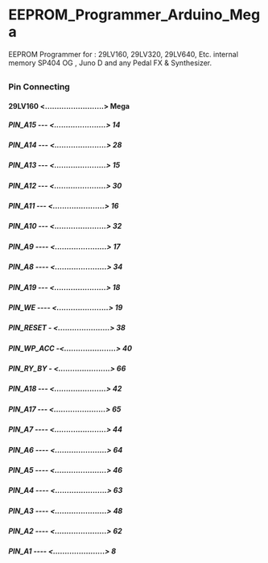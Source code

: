 # EEPROM_Programmer_Arduino_Mega
EEPROM Programmer for : 29LV160, 29LV320, 29LV640, Etc. internal memory SP404 OG , Juno D and any Pedal FX &amp; Synthesizer.
##
### Pin Connecting

#### 29LV160 <.........................> Mega
##### PIN_A15 --- <......................> 14
##### PIN_A14 --- <......................> 28
##### PIN_A13 --- <......................> 15
##### PIN_A12 --- <......................> 30
##### PIN_A11 --- <......................> 16
##### PIN_A10 --- <......................> 32
##### PIN_A9 ---- <......................> 17
##### PIN_A8 ---- <......................> 34
##### PIN_A19 --- <......................> 18
##### PIN_WE ---- <......................> 19
##### PIN_RESET - <......................> 38
##### PIN_WP_ACC -<......................> 40
##### PIN_RY_BY - <......................> 66
##### PIN_A18 --- <......................> 42
##### PIN_A17 --- <......................> 65
##### PIN_A7 ---- <......................> 44
##### PIN_A6 ---- <......................> 64
##### PIN_A5 ---- <......................> 46
##### PIN_A4 ---- <......................> 63
##### PIN_A3 ---- <......................> 48
##### PIN_A2 ---- <......................> 62
##### PIN_A1 ---- <......................>  8
